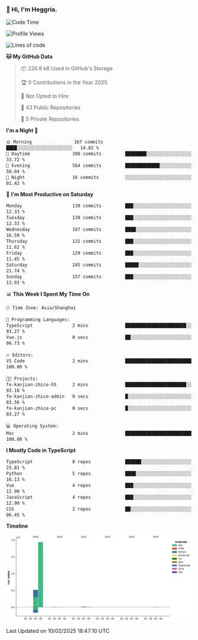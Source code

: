### 👋 Hi, I'm Heggria.

<!--START_SECTION:waka-->
![Code Time](http://img.shields.io/badge/Code%20Time-1%2C037%20hrs%206%20mins-blue)

![Profile Views](http://img.shields.io/badge/Profile%20Views-0-blue)

![Lines of code](https://img.shields.io/badge/From%20Hello%20World%20I%27ve%20Written-24.8%20million%20lines%20of%20code-blue)

**🐱 My GitHub Data** 

> 📦 226.8 kB Used in GitHub's Storage 
 > 
> 🏆 0 Contributions in the Year 2025
 > 
> 🚫 Not Opted to Hire
 > 
> 📜 43 Public Repositories 
 > 
> 🔑 5 Private Repositories 
 > 
**I'm a Night 🦉** 

```text
🌞 Morning                167 commits         ████░░░░░░░░░░░░░░░░░░░░░   14.82 % 
🌆 Daytime                380 commits         ████████░░░░░░░░░░░░░░░░░   33.72 % 
🌃 Evening                564 commits         █████████████░░░░░░░░░░░░   50.04 % 
🌙 Night                  16 commits          ░░░░░░░░░░░░░░░░░░░░░░░░░   01.42 % 
```
📅 **I'm Most Productive on Saturday** 

```text
Monday                   139 commits         ███░░░░░░░░░░░░░░░░░░░░░░   12.33 % 
Tuesday                  139 commits         ███░░░░░░░░░░░░░░░░░░░░░░   12.33 % 
Wednesday                187 commits         ████░░░░░░░░░░░░░░░░░░░░░   16.59 % 
Thursday                 131 commits         ███░░░░░░░░░░░░░░░░░░░░░░   11.62 % 
Friday                   129 commits         ███░░░░░░░░░░░░░░░░░░░░░░   11.45 % 
Saturday                 245 commits         █████░░░░░░░░░░░░░░░░░░░░   21.74 % 
Sunday                   157 commits         ███░░░░░░░░░░░░░░░░░░░░░░   13.93 % 
```


📊 **This Week I Spent My Time On** 

```text
🕑︎ Time Zone: Asia/Shanghai

💬 Programming Languages: 
TypeScript               2 mins              ███████████████████████░░   93.27 % 
Vue.js                   0 secs              ██░░░░░░░░░░░░░░░░░░░░░░░   06.73 % 

🔥 Editors: 
VS Code                  2 mins              █████████████████████████   100.00 % 

🐱‍💻 Projects: 
fe-kanjian-zhice-h5      2 mins              ███████████████████████░░   93.18 % 
fe-kanjian-zhice-admin   0 secs              █░░░░░░░░░░░░░░░░░░░░░░░░   03.56 % 
fe-kanjian-zhice-pc      0 secs              █░░░░░░░░░░░░░░░░░░░░░░░░   03.27 % 

💻 Operating System: 
Mac                      2 mins              █████████████████████████   100.00 % 
```

**I Mostly Code in TypeScript** 

```text
TypeScript               8 repos             ██████░░░░░░░░░░░░░░░░░░░   25.81 % 
Python                   5 repos             ████░░░░░░░░░░░░░░░░░░░░░   16.13 % 
Vue                      4 repos             ███░░░░░░░░░░░░░░░░░░░░░░   12.90 % 
JavaScript               4 repos             ███░░░░░░░░░░░░░░░░░░░░░░   12.90 % 
CSS                      2 repos             ██░░░░░░░░░░░░░░░░░░░░░░░   06.45 % 
```



**Timeline**

![Lines of Code chart](https://raw.githubusercontent.com/heggria/heggria/main/assets/bar_graph.png)


 Last Updated on 10/02/2025 18:47:10 UTC
<!--END_SECTION:waka-->
